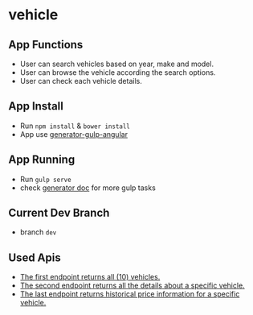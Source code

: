 # vehicle

## App Functions
* User can search vehicles based on year, make and model.
* User can browse the vehicle according the search options.
* User can check each vehicle details.

## App Install
* Run `npm install` & `bower install`
* App use [generator-gulp-angular](https://github.com/Swiip/generator-gulp-angular)

## App Running
* Run `gulp serve`
* check [generator doc](https://github.com/Swiip/generator-gulp-angular/blob/master/docs/usage.md) for more gulp tasks

## Current Dev Branch
* branch `dev`

## Used Apis
* [The first endpoint returns all (10) vehicles.](https://7d31xpvdm7.execute-api.us-east-1.amazonaws.com/yulu/vehicles)
* [The second endpoint returns all the details about a specific vehicle.](https://7d31xpvdm7.execute-api.us-east-1.amazonaws.com/yulu/vehicles/{vin})
* [The last endpoint returns historical price information for a specific vehicle.](https://7d31xpvdm7.execute-api.us-east-1.amazonaws.com/yulu/vehicles/price-history/{vin})
